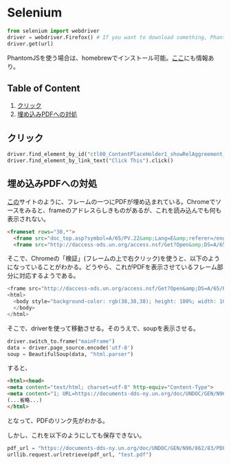 # Selenium
```python
from selenium import webdriver
driver = webdriver.Firefox() # If you want to download something, PhantomJS cannot be used
driver.get(url) 
```
PhantomJSを使う場合は、homebrewでインストール可能。[ここ](https://github.com/Shusei-E/Code_Tips/blob/master/Python/BeautifulSoup.md#phantomjs)にも情報あり。

## Table of Content
1. [クリック](#クリック)
2. [埋め込みPDFへの対処](#埋め込みpdfへの対処)

## クリック
```python
driver.find_element_by_id("ctl00_ContentPlaceHolder1_showRelAggreement_imgExport").click()
driver.find_element_by_link_text("Click This").click() 
```

## 埋め込みPDFへの対処
[この](http://www.un.org/ga/search/view_doc.asp?symbol=A/65/PV.22)サイトのように、フレームの一つにPDFが埋め込まれている。Chromeでソースをみると、frameのアドレスらしきものがあるが、これを読み込んでも何も表示されない。
```html
<frameset rows="30,*">
  <frame src="doc_top.asp?symbol=A/65/PV.22&amp;Lang=E&amp;referer=/english/" name="topFrame" scrolling="NO" noresize title="Language versions">
  <frame src="http://daccess-ods.un.org/access.nsf/Get?Open&amp;DS=A/65/PV.22&amp;Lang=E" name="mainFrame" title="PDF Document">
```
そこで、Chromeの「検証」(フレームの上で右クリック)を使うと、以下のようになっていることがわかる。どうやら、これがPDFを表示させているフレーム部分に対応するようである。
```python
<frame src="http://daccess-ods.un.org/access.nsf/Get?Open&amp;DS=A/65/PV.22&amp;Lang=E" name="mainFrame" title="PDF Document">
<html>
  <body style="background-color: rgb(38,38,38); height: 100%; width: 100%; overflow: hidden; margin: 0"><embed width="100%" height="100%" name="plugin" id="plugin" src="https://documents-dds-ny.un.org/doc/UNDOC/GEN/N10/552/76/PDF/N1055276.pdf?OpenElement" type="application/pdf" internalinstanceid="221" title="">
  </body>
</html>
```
そこで、driverを使って移動させる。そのうえで、soupを表示させる。
```python
driver.switch_to.frame("mainFrame")
data = driver.page_source.encode('utf-8')
soup = BeautifulSoup(data, "html.parser")
```
すると、
```html
<html><head>
<meta content="text/html; charset=utf-8" http-equiv="Content-Type">
<meta content="1; URL=https://documents-dds-ny.un.org/doc/UNDOC/GEN/N96/862/83/PDF/N9686283.pdf?OpenElement" http-equiv="refresh">
(...省略...)
</html>
```
となって、PDFのリンク先がわかる。

しかし、これを以下のようにしても保存できない。
```python
pdf_url = "https://documents-dds-ny.un.org/doc/UNDOC/GEN/N96/862/83/PDF/N9686283.pdf?OpenElement"
urllib.request.urlretrieve(pdf_url, "test.pdf")
```
